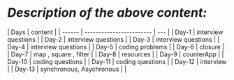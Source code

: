 # _Description of the above content:_

| Days   | content                  |
| ------ | ------------------------ | --- |
| Day-1  | interview questions      |
| Day-2  | interview questions      |
| Day-3  | interview questions      |
| Day-4  | interview questions      |
| Day-5  | coding problems          |
| Day-6  | closure                  |
| Day-7  | map , square , filter    |
| Day-8  | resources                |
| Day-9  | counterApp               |
| Day-10 | coding questions         |
| Day-11 | coding questions         |
| Day-12 | interview                |
| Day-13 | synchronous, Asychronous |     |

